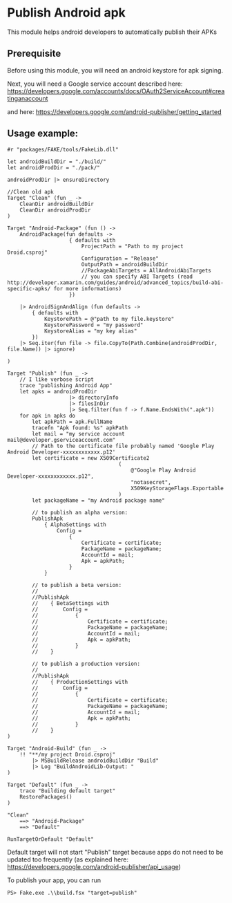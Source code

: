 # Publish Android apk

This module helps android developers to automatically publish their APKs

## Prerequisite

Before using this module, you will need an android keystore for apk signing.

Next, you will need a Google service account described here: 
https://developers.google.com/accounts/docs/OAuth2ServiceAccount#creatinganaccount

and here: 
https://developers.google.com/android-publisher/getting_started


## Usage example:

    #r "packages/FAKE/tools/FakeLib.dll"

    let androidBuildDir = "./build/"
    let androidProdDir = "./pack/"

    androidProdDir |> ensureDirectory

    //Clean old apk
    Target "Clean" (fun _ ->
        CleanDir androidBuildDir
        CleanDir androidProdDir
    )

    Target "Android-Package" (fun () ->
        AndroidPackage(fun defaults ->
                        { defaults with 
                            ProjectPath = "Path to my project Droid.csproj"
                            Configuration = "Release"
                            OutputPath = androidBuildDir
							//PackageAbiTargets = AllAndroidAbiTargets
							// you can specify ABI Targets (read http://developer.xamarin.com/guides/android/advanced_topics/build-abi-specific-apks/ for more informations)
                        })

        |> AndroidSignAndAlign (fun defaults ->
            { defaults with 
                KeystorePath = @"path to my file.keystore"
                KeystorePassword = "my password"
                KeystoreAlias = "my key alias"
            })
        |> Seq.iter(fun file -> file.CopyTo(Path.Combine(androidProdDir, file.Name)) |> ignore)

    )

    Target "Publish" (fun _ -> 
        // I like verbose script
        trace "publishing Android App"
        let apks = androidProdDir 
                        |> directoryInfo 
                        |> filesInDir 
                        |> Seq.filter(fun f -> f.Name.EndsWith(".apk"))
	    for apk in apks do        
			let apkPath = apk.FullName
			tracefn "Apk found: %s" apkPath
			let mail = "my service account mail@developer.gserviceaccount.com"
			// Path to the certificate file probably named 'Google Play Android Developer-xxxxxxxxxxxx.p12'
			let certificate = new X509Certificate2
										(
											@"Google Play Android Developer-xxxxxxxxxxxx.p12",
											"notasecret",
											X509KeyStorageFlags.Exportable
										)
			let packageName = "my Android package name"

			// to publish an alpha version: 
			PublishApk 
				{ AlphaSettings with 
					Config = 
						{ 
							Certificate = certificate;
							PackageName = packageName;
							AccountId = mail;
							Apk = apkPath; 
						}
				}

			// to publish a beta version: 
			//
			//PublishApk 
			//    { BetaSettings with 
			//        Config = 
			//            { 
			//                Certificate = certificate;
			//                PackageName = packageName;
			//                AccountId = mail;
			//                Apk = apkPath; 
			//            }
			//    }
        
			// to publish a production version: 
			//
			//PublishApk 
			//    { ProductionSettings with 
			//        Config = 
			//            { 
			//                Certificate = certificate;
			//                PackageName = packageName;
			//                AccountId = mail;
			//                Apk = apkPath; 
			//            }
			//    }
    )

    Target "Android-Build" (fun _ ->
        !! "**/my project Droid.csproj"
            |> MSBuildRelease androidBuildDir "Build"
            |> Log "BuildAndroidLib-Output: "
    )

    Target "Default" (fun _ ->
        trace "Building default target"
        RestorePackages()
    )

    "Clean"
        ==> "Android-Package"
        ==> "Default"

    RunTargetOrDefault "Default"

Default target will not start "Publish" target because apps do not need to be updated too frequently (as explained here: https://developers.google.com/android-publisher/api_usage)

To publish your app, you can run

    PS> Fake.exe .\\build.fsx "target=publish"


